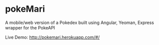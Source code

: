 pokeMari
=========

A mobile/web version of a Pokedex built using Angular, Yeoman, Express wrapper for the PokeAPI

Live Demo: http://pokemari.herokuapp.com/#/

